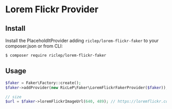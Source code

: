 Lorem Flickr Provider
====================

## Install

Install the PlaceholdItProvider adding `riclep/lorem-flickr-faker` to your composer.json or from CLI:

```
$ composer require riclep/lorem-flickr-faker
```

## Usage

```php
$faker = Faker\Factory::create();
$faker->addProvider(new RicLeP\Faker\LoremFlickrFakerProvider($faker));

// size
$url = $faker->loremFlickrImageUrl(640, 489); // https://loremflickr.com/640/480
```
